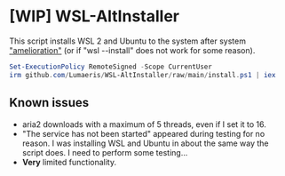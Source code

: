 # [WIP] WSL-AltInstaller

This script installs WSL 2 and Ubuntu to the system after system ["amelioration"](https://ameliorated.io) (or if "wsl --install" does not work for some reason).

```powershell
Set-ExecutionPolicy RemoteSigned -Scope CurrentUser
irm github.com/Lumaeris/WSL-AltInstaller/raw/main/install.ps1 | iex
```

## Known issues
- aria2 downloads with a maximum of 5 threads, even if I set it to 16.
- "The service has not been started" appeared during testing for no reason. I was installing WSL and Ubuntu in about the same way the script does. I need to perform some testing...
- **Very** limited functionality.
